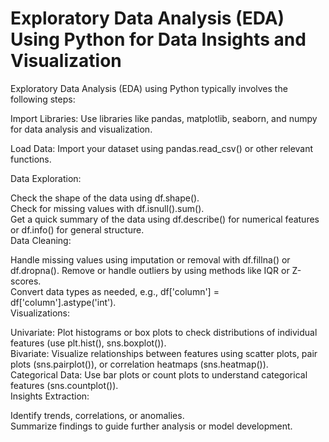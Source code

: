 # Exploratory Data Analysis (EDA) Using Python for Data Insights and Visualization

Exploratory Data Analysis (EDA) using Python typically involves the following steps:  

Import Libraries: Use libraries like pandas, matplotlib, seaborn, and numpy for data analysis and visualization.  

Load Data: Import your dataset using pandas.read_csv() or other relevant functions.  

Data Exploration:  

Check the shape of the data using df.shape().  
Check for missing values with df.isnull().sum().  
Get a quick summary of the data using df.describe() for numerical features or df.info() for general structure.  
Data Cleaning:  

Handle missing values using imputation or removal with df.fillna() or df.dropna(). 
Remove or handle outliers by using methods like IQR or Z-scores.  
Convert data types as needed, e.g., df['column'] = df['column'].astype('int').  
Visualizations:  

Univariate: Plot histograms or box plots to check distributions of individual features (use plt.hist(), sns.boxplot()).  
Bivariate: Visualize relationships between features using scatter plots, pair plots (sns.pairplot()), or correlation heatmaps (sns.heatmap()).  
Categorical Data: Use bar plots or count plots to understand categorical features (sns.countplot()).  
Insights Extraction:  

Identify trends, correlations, or anomalies.  
Summarize findings to guide further analysis or model development.  
